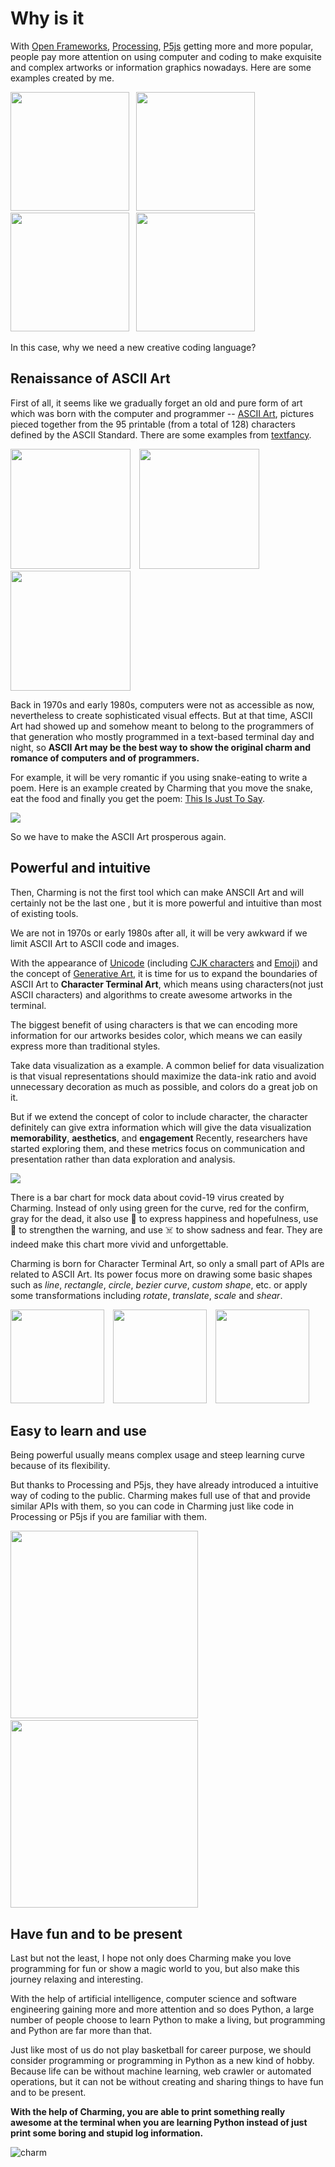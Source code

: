 # Why is it

With [Open Frameworks](https://github.com/openframeworks/openFrameworks), [Processing](https://github.com/processing/processing), [P5js](https://github.com/processing/p5.js) getting more and more popular, people pay more attention on using computer and coding to make exquisite and complex artworks or information graphics nowadays. Here are some examples created by me.

<a href="https://www.openprocessing.org/sketch/748916"><img src="https://openprocessing-usercontent.s3.amazonaws.com/thumbnails/visualThumbnail748916@2x.jpg" height="190px" /></a>&ensp;
<a href="https://www.openprocessing.org/sketch/757223"><img src="https://openprocessing-usercontent.s3.amazonaws.com/thumbnails/visualThumbnail757223@2x.jpg" height="190px" /></a>&ensp;
<a href="https://www.openprocessing.org/sketch/720376"><img src="https://openprocessing-usercontent.s3.amazonaws.com/thumbnails/visualThumbnail720376@2x.jpg" height="190px" /></a>&ensp;
<a href="https://www.openprocessing.org/sketch/736203"><img src="https://openprocessing-usercontent.s3.amazonaws.com/thumbnails/visualThumbnail736203@2x.jpg" height="190px" /></a>

In this case, why we need a new creative coding language?

## Renaissance of ASCII Art

First of all, it seems like we gradually forget an old and pure form of art which was born with the computer and programmer -- [ASCII Art](https://en.wikipedia.org/wiki/ASCII_art), pictures pieced together from the 95 printable (from a total of 128) characters defined by the ASCII Standard. There are some examples from [textfancy](https://textfancy.com/gallery/).

<img src="https://raw.githubusercontent.com/charming-art/public-files/master/baby.png" height="192px" />&emsp;<img src="https://raw.githubusercontent.com/charming-art/public-files/master/spiderman.png" height="192px" />&emsp;<img src="https://raw.githubusercontent.com/charming-art/public-files/master/batman.png" height="192px" />

Back in 1970s and early 1980s, computers were not as accessible as now, nevertheless to create sophisticated visual effects. But at that time, ASCII Art had showed up and somehow meant to belong to the programmers of that generation who mostly programmed in a text-based terminal day and night, so **ASCII Art may be the best way to show the original charm and romance of computers and of programmers.**

For example, it will be very romantic if you using snake-eating to write a poem. Here is an example created by Charming that you move the snake, eat the food and finally you get the poem: [This Is Just To Say](https://www.poetryfoundation.org/poems/56159/this-is-just-to-say).

<a href="https://github.com/charming-art/charming/blob/master/examples/snake.py"><img src="https://raw.githubusercontent.com/charming-art/public-files/master/snake.gif" /></a>

So we have to make the ASCII Art prosperous again.

## Powerful and intuitive

Then, Charming is not the first tool which can make ANSCII Art and will certainly not be the last one , but it is more powerful and intuitive than most of existing tools.

We are not in 1970s or early 1980s after all, it will be very awkward if we limit ASCII Art to ASCII code and images.

With the appearance of [Unicode](https://en.wikipedia.org/wiki/Unicode) (including [CJK characters](https://en.wikipedia.org/wiki/CJK_characters) and [Emoji](https://en.wikipedia.org/wiki/Emoji)) and the concept of [Generative Art](http://taggedwiki.zubiaga.org/new_content/0a0de87b1c9b14a3530beac00afcbea2), it is time for us to expand the boundaries of ASCII Art to **Character Terminal Art**, which means using characters(not just ASCII characters) and algorithms to create awesome artworks in the terminal.

The biggest benefit of using characters is that we can encoding more information for our artworks besides color, which means we can easily express more than traditional styles.

Take data visualization as a example. A common belief for data visualization is that visual representations should maximize the data-ink ratio and avoid unnecessary decoration as much as possible, and colors do a great job on it.

But if we extend the concept of color to include character, the character definitely can give extra information which will give the data visualization **memorability**, **aesthetics**, and **engagement** Recently, researchers have started exploring them, and these metrics focus on communication and presentation rather than data exploration and analysis.

<a href="https://github.com/charming-art/charming/blob/master/examples/barchart.py"><img src="https://raw.githubusercontent.com/charming-art/public-files/master/barchart.png" /></a>

There is a bar chart for mock data about covid-19 virus created by Charming. Instead of only using green for the curve, red for the confirm, gray for the dead, it also use 🌈 to express happiness and hopefulness, use 🦠 to strengthen the warning, and use ☠️ to show sadness and fear. They are indeed make this chart more vivid and unforgettable.

Charming is born for Character Terminal Art, so only a small part of APIs are related to ASCII Art. Its power focus more on drawing some basic shapes such as *line*, *rectangle*, *circle*, *bezier curve*, *custom shape*, etc. or apply some transformations including *rotate*, *translate*, *scale* and *shear*.

<a href="https://github.com/charming-art/charming/blob/master/tests/test_shape_primitives.py"><img src="https://raw.githubusercontent.com/charming-art/public-files/master/primitives.png" height="150px" /></a>&emsp;<a href="https://github.com/charming-art/charming/blob/master/tests/test_transform.py"><img src="https://raw.githubusercontent.com/charming-art/public-files/master/transforms.png" height="150px" /></a>&emsp;<a href="https://github.com/charming-art/charming/blob/master/tests/test_shape_vertex.py" ><img src="https://raw.githubusercontent.com/charming-art/public-files/master/vertex.png" height="150px" /></a>

## Easy to learn and use

Being powerful usually means complex usage and steep learning curve because of its flexibility.

But thanks to Processing and P5js, they have already introduced a intuitive way of coding to the public. Charming makes full use of that and provide similar APIs with them, so you can code in Charming just like code in Processing or P5js if you are familiar with them.

<img src="https://raw.githubusercontent.com/charming-art/public-files/master/code1.png" height="300px" />&emsp;<img src="https://raw.githubusercontent.com/charming-art/public-files/master/code2.png" height="300px" />

## Have fun and to be present

Last but not the least, I hope not only does Charming make you love programming for fun or show a magic world to you, but also make this journey relaxing and interesting.

With the help of artificial intelligence, computer science and software engineering gaining more and more attention and so does Python, a large number of people choose to learn Python to make a living, but programming and Python are far more than that.

Just like most of us do not play basketball for career purpose, we should consider programming or programming in Python as a new kind of hobby. Because life can be without machine learning, web crawler or automated operations, but it can not be without creating and sharing things to have fun and to be present.

**With the help of Charming, you are able to print something really awesome at the terminal when you are learning Python instead of just print some boring and stupid log information.**

![charm](https://raw.githubusercontent.com/charming-art/public-files/master/charm.png)
